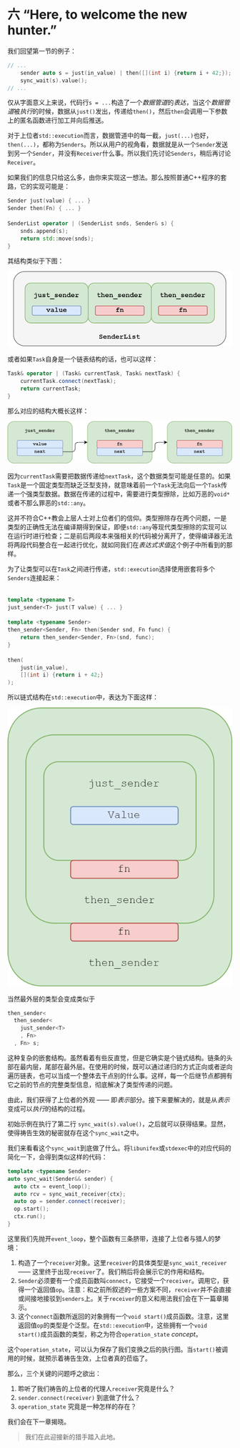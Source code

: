 # 六 “Here, to welcome the new hunter.”

我们回望第一节的例子：

``` C++
// ...
    sender auto s = just(in_value) | then([](int i) {return i + 42;});
    sync_wait(s).value();
// ...
```

仅从字面意义上来说，代码行`s = ...`构造了一个*数据管道*的*表达*，当这个*数据管道*被*执行*的时候，数据从`just()`发出，传递给`then()`，然后`then`会调用一下参数上的匿名函数进行加工并向后推送。

对于上位者`std::execution`而言，数据管道中的每一截，`just(...)`也好，`then(...)`，都称为`Senders`。所以从用户的视角看，数据就是从一个`Sender`发送到另一个`Sender`，并没有`Receiver`什么事。所以我们先讨论`Senders`，稍后再讨论`Receiver`。

如果我们的信息只给这么多，由你来实现这一想法。那么按照普通C++程序的套路，它的实现可能是：

``` C++
Sender just(value) { ... }
Sender then(Fn) { ... }

SenderList operator | (SenderList snds, Sender& s) {
    snds.append(s);
    return std::move(snds);
}
```

其结构类似于下图：

![](media/Senders-List.png)

或者如果`Task`自身是一个链表结构的话，也可以这样：

``` C++
Task& operator | (Task& currentTask, Task& nextTask) {
    currentTask.connect(nextTask);
    return currentTask;
}
```

那么对应的结构大概长这样：

![](media/Senders-LinkedList.png)

因为`currentTask`需要把数据传递给`nextTask`，这个数据类型可能是任意的。如果`Task`是一个固定类型而缺乏泛型支持，就意味着前一个`Task`无法向后一个`Task`传递一个强类型数据。数据在传递的过程中，需要进行类型擦除，比如万恶的`void*`或者不那么罪恶的`std::any`。

这并不符合C++教会上层人士对上位者们的信仰。类型擦除存在两个问题，一是类型的正确性无法在编译期得到保证，即便`std::any`等现代类型擦除的实现可以在运行时进行检查；二是前后两段本来强相关的代码被分离开了，使得编译器无法将两段代码整合在一起进行优化，就如同我们在*表达式求值*这个例子中所看到的那样。

为了让类型可以在`Task`之间进行传递，`std::execution`选择使用嵌套将多个`Senders`连接起来：

``` C++

template <typename T>
just_sender<T> just(T value) { ... }

template <typename Sender>
then_sender<Sender, Fn> then(Sender snd, Fn func) { 
    return then_sender<Sender, Fn>(snd, func);
}

then(
    just(in_value),
    [](int i) {return i + 42;}
);

```

所以链式结构在`std::execution`中，表达为下面这样：

![](media/Senders.png)

当然最外层的类型会变成类似于

``` C++
then_sender<
  then_sender<
    just_sender<T>
    , Fn>
  , Fn> s;
```

这种复杂的嵌套结构。虽然看着有些反直觉，但是它确实是个链式结构。链条的头部在最内层，尾部在最外层。在使用的时候，既可以通过递归的方式正向或者逆向遍历链表，也可以当成一个整体去干点别的什么事。这样，每一个后继节点都拥有它之前的节点的完整类型信息，彻底解决了类型传递的问题。

由此，我们获得了上位者的外观 —— 即*表示*部分。接下来要解决的，就是从*表示*变成可以*执行*的结构的过程。

初始示例在执行了第二行 `sync_wait(s).value()`，之后就可以获得结果。显然，使得祷告生效的秘密就存在这个`sync_wait`之中。

我们来看看这个`sync_wait`到底做了什么。将`libunifex`或`stdexec`中的对应代码的简化一下，会得到类似这样的代码：

``` C++
template <typename Sender>
auto sync_wait(Sender&& sender) {
  auto ctx = event_loop();
  auto rcv = sync_wait_receiver{ctx};
  auto op = sender.connect(receiver);
  op.start();
  ctx.run();
}
```

这里我们先抛开`event_loop`，整个函数有三条脐带，连接了上位者与猎人的梦境：
1. 构造了一个`receiver`对象。这里`receiver`的具体类型是`sync_wait_receiver` —— 这里终于出现`receiver`了。我们稍后将会展示它的作用和结构。
2. `Sender`必须要有一个成员函数叫`connect`，它接受一个`receiver`。调用它，获得一个返回值`op`。注意：和之前所叙述的一些方案不同，`receiver`并不会直接或间接地接驳到`senders`上。关于`receiver`的意义和用法我们会在下一篇章揭示。
3. 这个`connect`函数所返回的对象拥有一个`void start()`成员函数。注意，这里返回值`op`的类型是个泛型。在`std::execution`中，这些拥有一个`void start()`成员函数的类型，称之为符合`operation_state` *concept*。

这个`operation_state`，可以认为保存了我们变换之后的执行图。当`start()`被调用的时候，就预示着祷告生效，上位者真的莅临了。

那么，三个关键的问题呼之欲出：
1. 聆听了我们祷告的上位者的代理人`receiver`究竟是什么？
2. `sender.connect(receiver)` 到底做了什么？
3. `operation_state` 究竟是一种怎样的存在？

我们会在下一章揭晓。

> 我们在此迎接新的猎手踏入此地。